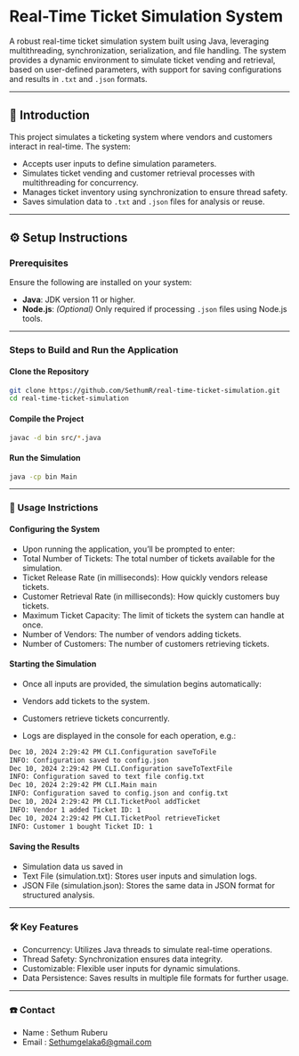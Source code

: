 # Real-Time Ticket Simulation System

A robust real-time ticket simulation system built using Java, leveraging multithreading, synchronization, serialization, and file handling. The system provides a dynamic environment to simulate ticket vending and retrieval, based on user-defined parameters, with support for saving configurations and results in `.txt` and `.json` formats.

---

## 📖 Introduction

This project simulates a ticketing system where vendors and customers interact in real-time. The system:

- Accepts user inputs to define simulation parameters.
- Simulates ticket vending and customer retrieval processes with multithreading for concurrency.
- Manages ticket inventory using synchronization to ensure thread safety.
- Saves simulation data to `.txt` and `.json` files for analysis or reuse.

---

## ⚙️ Setup Instructions

### Prerequisites

Ensure the following are installed on your system:

- **Java**: JDK version 11 or higher.
- **Node.js**: *(Optional)* Only required if processing `.json` files using Node.js tools.

---

### Steps to Build and Run the Application

#### Clone the Repository

```bash
git clone https://github.com/SethumR/real-time-ticket-simulation.git  
cd real-time-ticket-simulation

```
#### Compile the Project

```bash
javac -d bin src/*.java  
```

#### Run the Simulation 

```bash
java -cp bin Main  
```

---

### 🚀 Usage Instrictions 
#### Configuring the System 
- Upon running the application, you’ll be prompted to enter:
- Total Number of Tickets: The total number of tickets available for the simulation.
- Ticket Release Rate (in milliseconds): How quickly vendors release tickets.
- Customer Retrieval Rate (in milliseconds): How quickly customers buy tickets.
- Maximum Ticket Capacity: The limit of tickets the system can handle at once.
- Number of Vendors: The number of vendors adding tickets.
- Number of Customers: The number of customers retrieving tickets.

#### Starting the Simulation 
- Once all inputs are provided, the simulation begins automatically:
- Vendors add tickets to the system.
- Customers retrieve tickets concurrently.
 
- Logs are displayed in the console for each operation, e.g.:
```bash
Dec 10, 2024 2:29:42 PM CLI.Configuration saveToFile
INFO: Configuration saved to config.json
Dec 10, 2024 2:29:42 PM CLI.Configuration saveToTextFile
INFO: Configuration saved to text file config.txt
Dec 10, 2024 2:29:42 PM CLI.Main main
INFO: Configuration saved to config.json and config.txt
Dec 10, 2024 2:29:42 PM CLI.TicketPool addTicket
INFO: Vendor 1 added Ticket ID: 1
Dec 10, 2024 2:29:42 PM CLI.TicketPool retrieveTicket
INFO: Customer 1 bought Ticket ID: 1
```

#### Saving the Results 
- Simulation data us saved in
- Text File (simulation.txt): Stores user inputs and simulation logs.
- JSON File (simulation.json): Stores the same data in JSON format for structured analysis.

---

### 🛠️ Key Features
- Concurrency: Utilizes Java threads to simulate real-time operations.
- Thread Safety: Synchronization ensures data integrity.
- Customizable: Flexible user inputs for dynamic simulations.
- Data Persistence: Saves results in multiple file formats for further usage.

---

### ☎️ Contact
- Name : Sethum Ruberu
- Email : Sethumgelaka6@gmail.com





